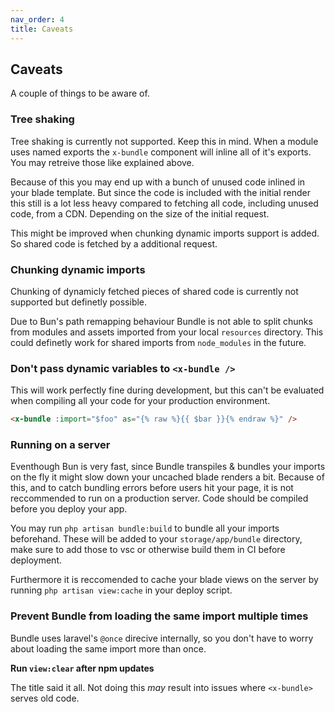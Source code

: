 ```yaml
---
nav_order: 4
title: Caveats
---
```


## Caveats

A couple of things to be aware of.

### Tree shaking

Tree shaking is currently not supported. Keep this in mind. When a module uses named exports the `x-bundle` component will inline all of it's exports. You may retreive those like explained above.

Because of this you may end up with a bunch of unused code inlined in your blade template. But since the code is included with the initial render this still is a lot less heavy compared to fetching all code, including unused code, from a CDN. Depending on the size of the initial request.

This might be improved when chunking dynamic imports support is added. So shared code is fetched by a additional request.

### Chunking dynamic imports

Chunking of dynamicly fetched pieces of shared code is currently not supported but definetly possible.

Due to Bun's path remapping behaviour Bundle is not able to split chunks from modules and assets imported from your local `resources` directory. This could definetly work for shared imports from `node_modules` in the future.

<!-- TODO: Add a detailed treeview of chunking vs how it's done now -->
<!-- NOTE: A workaround where your local scripts also use _bundle() & we preload all dependencies in the blade template is possible. But less than ideal. -->

### Don't pass dynamic variables to `<x-bundle />`

This will work perfectly fine during development, but this can't be evaluated when compiling all your code for your production environment.

```html
<x-bundle :import="$foo" as="{% raw %}{{ $bar }}{% endraw %}" />
```

### Running on a server

Eventhough Bun is very fast, since Bundle transpiles & bundles your imports on the fly it might slow down your uncached blade renders a bit. Because of this, and to catch bundling errors before users hit your page, it is not reccommended to run on a production server. Code should be compiled before you deploy your app.

You may run `php artisan bundle:build` to bundle all your imports beforehand. These will be added to your `storage/app/bundle` directory, make sure to add those to vsc or otherwise build them in CI before deployment.

Furthermore it is reccomended to cache your blade views on the server by running `php artisan view:cache` in your deploy script.

### Prevent Bundle from loading the same import multiple times

Bundle uses laravel's `@once` direcive internally, so you don't have to worry about loading the same import more than once.

**Run `view:clear` after npm updates**

The title said it all. Not doing this _may_ result into issues where `<x-bundle>` serves old code.
